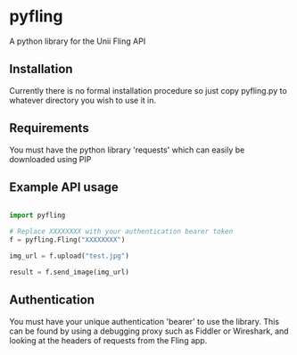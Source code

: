 pyfling
=======

A python library for the Unii Fling API

Installation
------------

Currently there is no formal installation procedure so just copy pyfling.py
to whatever directory you wish to use it in.

Requirements
------------

You must have the python library 'requests' which can easily be downloaded using PIP

Example API usage
-----------------

```python

import pyfling

# Replace XXXXXXXX with your authentication bearer token
f = pyfling.Fling("XXXXXXXX")

img_url = f.upload("test.jpg")

result = f.send_image(img_url)
```

Authentication
-----------------

You must have your unique authentication 'bearer' to use the library.
This can be found by using a debugging proxy such as Fiddler or Wireshark,
and looking at the headers of requests from the Fling app.